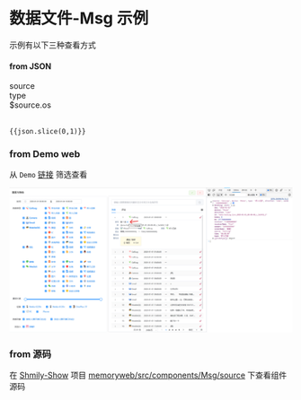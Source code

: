 # 数据文件-Msg 示例

示例有以下三种查看方式

#### from JSON

<script setup>
import  VueSelect from "vue-select";
import _ from "lodash";
import {  computed,  reactive, onMounted  } from 'vue'


onMounted(async () => {
     msgJson = await  fetch('http://demo.shmily.lqzh.me/json/msg/msg.json').then(d=>
    d.json()
    )
    const res = msgJson.reduce((pre, cV, cI, arr) => {
        // source
        let s = pre.find((v) => v.source === cV.source);
        if (!s) {
            s = {
                source: cV.source,
                type: [],
            };
            pre.push(s);
        }

        // type
        let t = s.type.find((v) => v.type === cV.type);
        if (!t) {
            t = {
                type: cV.type,
                os: [],
            };
            s.type.push(t);
        }

        // os
        const $Key = Object.keys(cV).find((k) => k.startsWith("$"));
        if ($Key) {
            let os = _.get(cV, `${$Key}.os`);
            if (os && !t.os.includes(os)) {
                t.os.push(os);
            }
        }

        return pre;
    }, []);
    menu.push(...res);
})



let msgJson = [];
const menu = reactive([]);
const f = reactive({source:'',type:'',os:''})
const json = computed(() => {
    if (!f.source || !f.type ) return [];

    const s = f.source.source;
    const t = f.type.type

    const res =  msgJson.filter(v=>v.source === s && v.type=== t)
    if (f.type.os.length ===0) return res;
    return res.filter(v=>v[`$${s}`].os === f.os)
})




function empty(m){
    if (m==='source'){
        f.type = '';
        f.os = ''
    }else if (m === 'type'){
        if (f.type.os.length ===1){
            f.os = f.type.os[0]
        }else{
            f.os = ''
        }
    }
}




</script>

<!-- <button :class="$style.button" @click="count++">Increment</button> -->

<div id="msg-template">
    <div class="row">
        <div class="col">
            <label>source</label>
            <VueSelect :options="menu" label="source" v-model="f.source" @option:selected="empty('source')" />
        </div>
        <div class="col">
            <label>type</label>
            <VueSelect :options="f.source ? f.source.type : [] " label="type"  v-model="f.type" @option:selected="empty('type')" />
        </div>
        <div class="col" :class="{'disable': !f.type || f.type.os.length === 0} ">
            <label>$source.os</label>
            <VueSelect :options="f.type ? f.type.os : [] " v-model="f.os" />
        </div>
    </div>
</div>

```js-vue

{{json.slice(0,1)}}

```

<style lang="sass">
@import "vue-select/dist/vue-select.css"

#msg-template
    .row
        width: 100%
        display: flex
        .col
            flex: 1 0 33%
            &.disable
                opacity: 0


</style>

### from Demo web

从 `Demo` [链接](http://demo.shmily.lqzh.me/#/query?searchType=消息&searchKey=-Reg:/*/) 筛选查看

![from demo web](./from-demo-web.png)

### from 源码

在 [Shmily-Show](https://github.com/lqzhgood/Shmily-Show/) 项目 [memoryweb/src/components/Msg/source](https://github.com/lqzhgood/Shmily-Show/tree/main/memoryweb/src/components/Msg/source) 下查看组件源码
